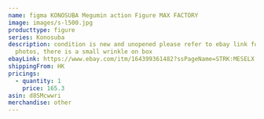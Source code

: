 ```yaml
---
name: figma KONOSUBA Megumin action Figure MAX FACTORY
image: images/s-l500.jpg
producttype: figure
series: Konosuba
description: condition is new and unopened please refer to ebay link for more
  photos, there is a small wrinkle on box
ebayLink: https://www.ebay.com/itm/164399361482?ssPageName=STRK:MESELX:IT&_trksid=p3984.m1555.l2649
shippingFrom: HK
pricings:
  - quantity: 1
    price: 165.3
asin: d8SMcwwri
merchandise: other
---
```

